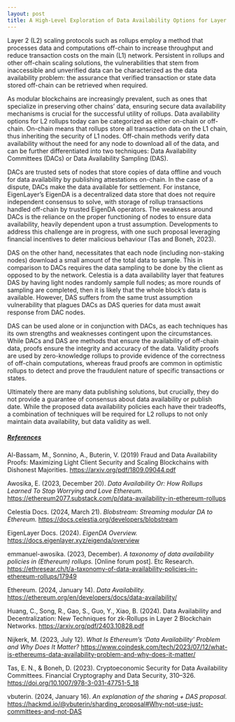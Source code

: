 ```yaml
---
layout: post
title: A High-Level Exploration of Data Availability Options for Layer 2 Rollups
---
```


Layer 2 (L2) scaling protocols such as rollups employ a method that processes data and computations off-chain to increase throughput and reduce transaction costs on the main (L1) network. Persistent in rollups and other off-chain scaling solutions, the vulnerabilities that stem from inaccessible and unverified data can be characterized as the data availability problem: the assurance that verified transaction or state data stored off-chain can be retrieved when required.

As modular blockchains are increasingly prevalent, such as ones that specialize in preserving other chains’ data, ensuring secure data availability mechanisms is crucial for the successful utility of rollups. Data availability options for L2 rollups today can be categorized as either on-chain or off-chain. On-chain means that rollups store all transaction data on the L1 chain, thus inheriting the security of L1 nodes. Off-chain methods verify data availability without the need for any node to download all of the data, and can be further differentiated into two techniques: Data Availability Committees (DACs) or Data Availability Sampling (DAS). 

DACs are trusted sets of nodes that store copies of data offline and vouch for data availability by publishing attestations on-chain. In the case of a dispute, DACs make the data available for settlement. For instance, EigenLayer’s EigenDA is a decentralized data store that does not require independent consensus to solve, with storage of rollup transactions handled off-chain by trusted EigenDA operators. The weakness around DACs is the reliance on the proper functioning of nodes to ensure data availability, heavily dependent upon a trust assumption. Developments to address this challenge are in progress, with one such proposal leveraging financial incentives to deter malicious behaviour (Tas and Boneh, 2023).

DAS on the other hand, necessitates that each node (including non-staking nodes) download a small amount of the total data to sample. This in comparison to DACs requires the data sampling to be done by the client as opposed to by the network. Celestia is a data availability layer that features DAS by having light nodes randomly sample full nodes; as more rounds of sampling are completed, then it is likely that the whole block’s data is available. However, DAS suffers from the same trust assumption vulnerability that plagues DACs as DAS queries for data must await response from DAC nodes. 

DAS can be used alone or in conjunction with DACs, as each techniques has its own strengths and weaknesses contingent upon the circumstances. While DACs and DAS are methods that ensure the availability of off-chain data, proofs ensure the integrity and accuracy of the data. Validity proofs are used by zero-knowledge rollups to provide evidence of the correctness of off-chain computations, whereas fraud proofs are common in optimistic rollups to detect and prove the fraudulent nature of specific transactions or states.

Ultimately there are many data publishing solutions, but crucially, they do not provide a guarantee of consensus about data availability or publish date. While the proposed data availability policies each have their tradeoffs, a combination of techniques will be required for L2 rollups to not only maintain data availability, but data validity as well.

<h5><ins>References</ins></h5>
Al-Bassam, M., Sonnino, A., Buterin, V. (2019) Fraud and Data Availability Proofs: Maximizing Light Client Security and Scaling Blockchains with Dishonest Majorities. <a href="https://arxiv.org/pdf/1809.09044.pdf">https://arxiv.org/pdf/1809.09044.pdf</a><br>

Awosika, E. (2023, December 20). <i>Data Availability Or: How Rollups Learned To Stop Worrying and Love Ethereum.</i> <a href="https://ethereum2077.substack.com/p/data-availability-in-ethereum-rollups">https://ethereum2077.substack.com/p/data-availability-in-ethereum-rollups</a><br>

Celestia Docs. (2024, March 21). <i>Blobstream: Streaming modular DA to Ethereum.</i> <a href="https://docs.celestia.org/developers/blobstream">https://docs.celestia.org/developers/blobstream</a><br>

EigenLayer Docs. (2024). <i>EigenDA Overview.</i> <a href="https://docs.eigenlayer.xyz/eigenda/overview">https://docs.eigenlayer.xyz/eigenda/overview</a><br>

emmanuel-awosika. (2023, December). <i>A taxonomy of data availability policies in (Ethereum) rollups.</i> [Online forum post]. Etc Research. <a href="https://ethresear.ch/t/a-taxonomy-of-data-availability-policies-in-ethereum-rollups/17949">https://ethresear.ch/t/a-taxonomy-of-data-availability-policies-in-ethereum-rollups/17949</a><br>

Ethereum. (2024, January 14). <i>Data Availability.</i> <a href="https://ethereum.org/en/developers/docs/data-availability/">https://ethereum.org/en/developers/docs/data-availability/</a><br>

Huang, C., Song, R., Gao, S., Guo, Y., Xiao, B. (2024). Data Availability and Decentralization: New Techniques for zk-Rollups in Layer 2 Blockchain Networks. <a href="https://arxiv.org/pdf/2403.10828.pdf">https://arxiv.org/pdf/2403.10828.pdf</a><br>

Nijkerk, M. (2023, July 12). <i>What Is Ethereum’s ‘Data Availability’ Problem and Why Does It Matter?</i> <a href="https://www.coindesk.com/tech/2023/07/12/what-is-ethereums-data-availability-problem-and-why-does-it-matter/">https://www.coindesk.com/tech/2023/07/12/what-is-ethereums-data-availability-problem-and-why-does-it-matter/</a><br>

Tas, E. N., & Boneh, D. (2023). Cryptoeconomic Security for Data Availability Committees. Financial Cryptography and Data Security, 310–326. <a href="https://doi.org/10.1007/978-3-031-47751-5_18">https://doi.org/10.1007/978-3-031-47751-5_18</a><br>

vbuterin. (2024, January 16). <i>An explanation of the sharing + DAS proposal.</i> <a href="https://hackmd.io/@vbuterin/sharding_proposal#Why-not-use-just-committees-and-not-DAS">https://hackmd.io/@vbuterin/sharding_proposal#Why-not-use-just-committees-and-not-DAS</a><br>
